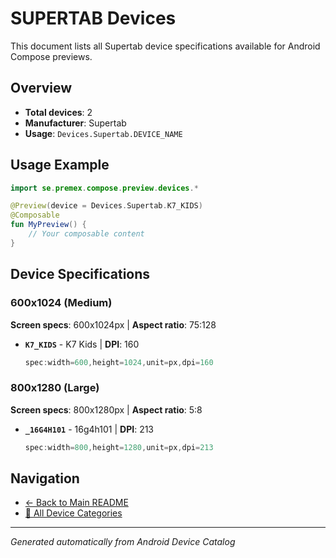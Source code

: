 # SUPERTAB Devices

This document lists all Supertab device specifications available for Android Compose previews.

## Overview

- **Total devices**: 2
- **Manufacturer**: Supertab
- **Usage**: `Devices.Supertab.DEVICE_NAME`

## Usage Example

```kotlin
import se.premex.compose.preview.devices.*

@Preview(device = Devices.Supertab.K7_KIDS)
@Composable
fun MyPreview() {
    // Your composable content
}
```

## Device Specifications

### 600x1024 (Medium)

**Screen specs**: 600x1024px | **Aspect ratio**: 75:128

- **`K7_KIDS`** - K7 Kids | **DPI**: 160
  ```kotlin
  spec:width=600,height=1024,unit=px,dpi=160
  ```

### 800x1280 (Large)

**Screen specs**: 800x1280px | **Aspect ratio**: 5:8

- **`_16G4H101`** -  16g4h101 | **DPI**: 213
  ```kotlin
  spec:width=800,height=1280,unit=px,dpi=213
  ```

## Navigation

- [← Back to Main README](../../README.md)
- [📱 All Device Categories](../README.md)

---
*Generated automatically from Android Device Catalog*
